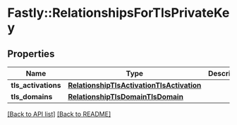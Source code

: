 # Fastly::RelationshipsForTlsPrivateKey

## Properties

| Name | Type | Description | Notes |
| ---- | ---- | ----------- | ----- |
| **tls_activations** | [**RelationshipTlsActivationTlsActivation**](RelationshipTlsActivationTlsActivation.md) |  | [optional] |
| **tls_domains** | [**RelationshipTlsDomainTlsDomain**](RelationshipTlsDomainTlsDomain.md) |  | [optional] |

[[Back to API list]](../../README.md#endpoints) [[Back to README]](../../README.md)


